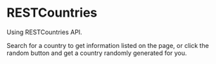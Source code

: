 # RESTCountries

Using RESTCountries API.

Search for a country to get information listed on the page, or click the random button and get a country randomly generated for you.

